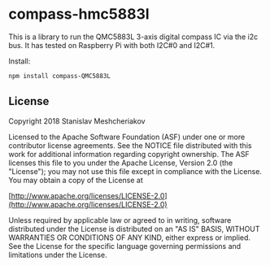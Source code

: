 # compass-hmc5883l

This is a library to run the QMC5883L 3-axis digital compass IC via the i2c bus.  It has tested on Raspberry Pi with both I2C#0 and I2C#1.

Install:

```sh
npm install compass-QMC5883L
```

## License

Copyright 2018 Stanislav Meshcheriakov

Licensed to the Apache Software Foundation (ASF) under one or more contributor license agreements.  See the NOTICE file distributed with this work for additional information regarding copyright ownership.  The ASF licenses this file to you under the Apache License, Version 2.0 (the "License"); you may not use this file except in compliance with the License.  You may obtain a copy of the License at

  [http://www.apache.org/licenses/LICENSE-2.0](http://www.apache.org/licenses/LICENSE-2.0)

Unless required by applicable law or agreed to in writing, software distributed under the License is distributed on an "AS IS" BASIS, WITHOUT WARRANTIES OR CONDITIONS OF ANY KIND, either express or implied.  See the License for the specific language governing permissions and limitations under the License.
